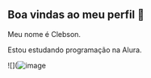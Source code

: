## Boa vindas ao meu perfil 🤎

Meu nome é Clebson.

Estou estudando programação na Alura.




![](![image](https://github.com/user-attachments/assets/baf8a625-61f8-4573-a423-080b513d713b)

